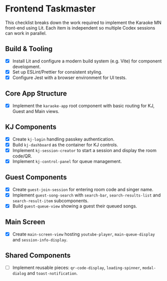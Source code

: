 # Frontend Taskmaster

This checklist breaks down the work required to implement the Karaoke MN front-end using Lit.
Each item is independent so multiple Codex sessions can work in parallel.

## Build & Tooling

- [x] Install Lit and configure a modern build system (e.g. Vite) for component development.
- [x] Set up ESLint/Prettier for consistent styling.
- [x] Configure Jest with a browser environment for UI tests.

## Core App Structure

- [x] Implement the `karaoke-app` root component with basic routing for KJ, Guest and Main views.

## KJ Components

- [x] Create `kj-login` handling passkey authentication.
- [x] Build `kj-dashboard` as the container for KJ controls.
- [x] Implement `kj-session-creator` to start a session and display the room code/QR.
- [x] Implement `kj-control-panel` for queue management.

## Guest Components

- [x] Create `guest-join-session` for entering room code and singer name.
- [x] Implement `guest-song-search` with `search-bar`, `search-results-list` and `search-result-item` subcomponents.
- [x] Build `guest-queue-view` showing a guest their queued songs.

## Main Screen

- [x] Create `main-screen-view` hosting `youtube-player`, `main-queue-display` and `session-info-display`.

## Shared Components

- [ ] Implement reusable pieces: `qr-code-display`, `loading-spinner`, `modal-dialog` and `toast-notification`.
